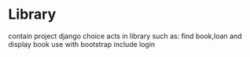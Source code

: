 # Library #
contain project django 
choice acts in library such as:
find book,loan and display book
use with bootstrap include login
